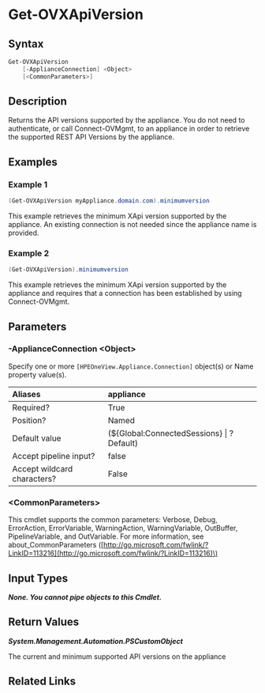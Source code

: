 ﻿---
description: Get appliance API version.
---

# Get-OVXApiVersion

## Syntax

```powershell
Get-OVXApiVersion
    [-ApplianceConnection] <Object>
    [<CommonParameters>]
```

## Description

Returns the API versions supported by the appliance.  You do not need to authenticate, or call Connect-OVMgmt, to an appliance in order to retrieve the supported REST API Versions by the appliance.

## Examples

###  Example 1 

```powershell
(Get-OVXApiVersion myAppliance.domain.com).minimumversion
```

This example retrieves the minimum XApi version supported by the appliance.  An existing connection is not needed since the appliance name is provided.

###  Example 2 

```powershell
(Get-OVXApiVersion).minimumversion
```

This example retrieves the minimum XApi version supported by the appliance and requires that a connection has been established by using Connect-OVMgmt.

## Parameters

### -ApplianceConnection &lt;Object&gt;

Specify one or more `[HPEOneView.Appliance.Connection]` object(s) or Name property value(s).

| Aliases | appliance |
| :--- | :--- |
| Required? | True |
| Position? | Named |
| Default value | (${Global:ConnectedSessions} &vert; ? Default) |
| Accept pipeline input? | false |
| Accept wildcard characters? | False |

### &lt;CommonParameters&gt;

This cmdlet supports the common parameters: Verbose, Debug, ErrorAction, ErrorVariable, WarningAction, WarningVariable, OutBuffer, PipelineVariable, and OutVariable. For more information, see about\_CommonParameters \([http://go.microsoft.com/fwlink/?LinkID=113216](http://go.microsoft.com/fwlink/?LinkID=113216)\)

## Input Types

_**None.  You cannot pipe objects to this Cmdlet.**_

## Return Values

_**System.Management.Automation.PSCustomObject**_

The current and minimum supported API versions on the appliance

## Related Links

